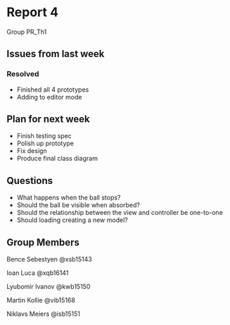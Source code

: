 # Report 4

Group PR_Th1

## Issues from last week 

### Resolved

* Finished all 4 prototypes
* Adding to editor mode

## Plan for next week

* Finish testing spec
* Polish up prototype
* Fix design
* Produce final class diagram

## Questions

* What happens when the ball stops?
* Should the ball be visible when absorbed?
* Should the relationship between the view and controller be one-to-one
* Should loading creating a new model?

## Group Members

Bence Sebestyen @xsb15143

Ioan Luca @xqb16141

Lyubomir Ivanov @kwb15150

Martin Kollie @vib15168

Niklavs Meiers @isb15151

